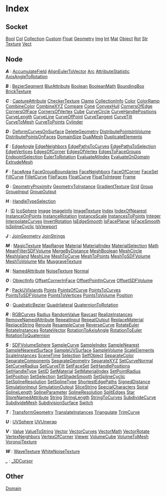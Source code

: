 # Index

## Socket

[Bool](/docs/classes/Bool.md) [Col](/docs/classes/Col.md) [Collection](/docs/classes/Collection.md) [Custom](/docs/classes/Custom.md) [Float](/docs/classes/Float.md) [Geometry](/docs/classes/Geometry.md) [Img](/docs/classes/Img.md) [Int](/docs/classes/Int.md) [Mat](/docs/classes/Mat.md) [Object](/docs/classes/Object.md) [Rot](/docs/classes/Rot.md) [Str](/docs/classes/Str.md) [Texture](/docs/classes/Texture.md) [Vect](/docs/classes/Vect.md)
## Node

***A*** : [AccumulateField](/docs/classes/AccumulateField.md) [AlignEulerToVector](/docs/classes/AlignEulerToVector.md) [Arc](/docs/classes/Arc.md) [AttributeStatistic](/docs/classes/AttributeStatistic.md) [AxisAngleToRotation](/docs/classes/AxisAngleToRotation.md)

***B*** : [BezierSegment](/docs/classes/BezierSegment.md) [BlurAttribute](/docs/classes/BlurAttribute.md) [Boolean](/docs/classes/Boolean.md) [BooleanMath](/docs/classes/BooleanMath.md) [BoundingBox](/docs/classes/BoundingBox.md) [BrickTexture](/docs/classes/BrickTexture.md)

***C*** : [CaptureAttribute](/docs/classes/CaptureAttribute.md) [CheckerTexture](/docs/classes/CheckerTexture.md) [Clamp](/docs/classes/Clamp.md) [CollectionInfo](/docs/classes/CollectionInfo.md) [Color](/docs/classes/Color.md) [ColorRamp](/docs/classes/ColorRamp.md) [CombineColor](/docs/classes/CombineColor.md) [CombineXYZ](/docs/classes/CombineXYZ.md) [Compare](/docs/classes/Compare.md) [Cone](/docs/classes/Cone.md) [ConvexHull](/docs/classes/ConvexHull.md) [CornersOfEdge](/docs/classes/CornersOfEdge.md) [CornersOfFace](/docs/classes/CornersOfFace.md) [CornersOfVertex](/docs/classes/CornersOfVertex.md) [Cube](/docs/classes/Cube.md) [CurveCircle](/docs/classes/CurveCircle.md) [CurveHandlePositions](/docs/classes/CurveHandlePositions.md) [CurveLength](/docs/classes/CurveLength.md) [CurveLine](/docs/classes/CurveLine.md) [CurveOfPoint](/docs/classes/CurveOfPoint.md) [CurveTangent](/docs/classes/CurveTangent.md) [CurveTilt](/docs/classes/CurveTilt.md) [CurveToMesh](/docs/classes/CurveToMesh.md) [CurveToPoints](/docs/classes/CurveToPoints.md) [Cylinder](/docs/classes/Cylinder.md)

***D*** : [DeformCurvesOnSurface](/docs/classes/DeformCurvesOnSurface.md) [DeleteGeometry](/docs/classes/DeleteGeometry.md) [DistributePointsInVolume](/docs/classes/DistributePointsInVolume.md) [DistributePointsOnFaces](/docs/classes/DistributePointsOnFaces.md) [DomainSize](/docs/classes/DomainSize.md) [DualMesh](/docs/classes/DualMesh.md) [DuplicateElements](/docs/classes/DuplicateElements.md)

***E*** : [EdgeAngle](/docs/classes/EdgeAngle.md) [EdgeNeighbors](/docs/classes/EdgeNeighbors.md) [EdgePathsToCurves](/docs/classes/EdgePathsToCurves.md) [EdgePathsToSelection](/docs/classes/EdgePathsToSelection.md) [EdgeVertices](/docs/classes/EdgeVertices.md) [EdgesOfCorner](/docs/classes/EdgesOfCorner.md) [EdgesOfVertex](/docs/classes/EdgesOfVertex.md) [EdgesToFaceGroups](/docs/classes/EdgesToFaceGroups.md) [EndpointSelection](/docs/classes/EndpointSelection.md) [EulerToRotation](/docs/classes/EulerToRotation.md) [EvaluateAtIndex](/docs/classes/EvaluateAtIndex.md) [EvaluateOnDomain](/docs/classes/EvaluateOnDomain.md) [ExtrudeMesh](/docs/classes/ExtrudeMesh.md)

***F*** : [FaceArea](/docs/classes/FaceArea.md) [FaceGroupBoundaries](/docs/classes/FaceGroupBoundaries.md) [FaceNeighbors](/docs/classes/FaceNeighbors.md) [FaceOfCorner](/docs/classes/FaceOfCorner.md) [FaceSet](/docs/classes/FaceSet.md) [FillCurve](/docs/classes/FillCurve.md) [FilletCurve](/docs/classes/FilletCurve.md) [FlipFaces](/docs/classes/FlipFaces.md) [FloatCurve](/docs/classes/FloatCurve.md) [FloatToInteger](/docs/classes/FloatToInteger.md) [Frame](/docs/classes/Frame.md)

***G*** : [GeometryProximity](/docs/classes/GeometryProximity.md) [GeometryToInstance](/docs/classes/GeometryToInstance.md) [GradientTexture](/docs/classes/GradientTexture.md) [Grid](/docs/classes/Grid.md) [Group](/docs/classes/Group.md) [GroupInput](/docs/classes/GroupInput.md) [GroupOutput](/docs/classes/GroupOutput.md)

***H*** : [HandleTypeSelection](/docs/classes/HandleTypeSelection.md)

***I*** : [ID](/docs/classes/ID.md) [IcoSphere](/docs/classes/IcoSphere.md) [Image](/docs/classes/Image.md) [ImageInfo](/docs/classes/ImageInfo.md) [ImageTexture](/docs/classes/ImageTexture.md) [Index](/docs/classes/Index.md) [IndexOfNearest](/docs/classes/IndexOfNearest.md) [InstanceOnPoints](/docs/classes/InstanceOnPoints.md) [InstanceRotation](/docs/classes/InstanceRotation.md) [InstanceScale](/docs/classes/InstanceScale.md) [InstancesToPoints](/docs/classes/InstancesToPoints.md) [Integer](/docs/classes/Integer.md) [InterpolateCurves](/docs/classes/InterpolateCurves.md) [InvertRotation](/docs/classes/InvertRotation.md) [IsEdgeSmooth](/docs/classes/IsEdgeSmooth.md) [IsFacePlanar](/docs/classes/IsFacePlanar.md) [IsFaceSmooth](/docs/classes/IsFaceSmooth.md) [IsSplineCyclic](/docs/classes/IsSplineCyclic.md) [IsViewport](/docs/classes/IsViewport.md)

***J*** : [JoinGeometry](/docs/classes/JoinGeometry.md) [JoinStrings](/docs/classes/JoinStrings.md)

***M*** : [MagicTexture](/docs/classes/MagicTexture.md) [MapRange](/docs/classes/MapRange.md) [Material](/docs/classes/Material.md) [MaterialIndex](/docs/classes/MaterialIndex.md) [MaterialSelection](/docs/classes/MaterialSelection.md) [Math](/docs/classes/Math.md) [MeanFilterSDFVolume](/docs/classes/MeanFilterSDFVolume.md) [MergeByDistance](/docs/classes/MergeByDistance.md) [MeshBoolean](/docs/classes/MeshBoolean.md) [MeshCircle](/docs/classes/MeshCircle.md) [MeshIsland](/docs/classes/MeshIsland.md) [MeshLine](/docs/classes/MeshLine.md) [MeshToCurve](/docs/classes/MeshToCurve.md) [MeshToPoints](/docs/classes/MeshToPoints.md) [MeshToSDFVolume](/docs/classes/MeshToSDFVolume.md) [MeshToVolume](/docs/classes/MeshToVolume.md) [Mix](/docs/classes/Mix.md) [MusgraveTexture](/docs/classes/MusgraveTexture.md)

***N*** : [NamedAttribute](/docs/classes/NamedAttribute.md) [NoiseTexture](/docs/classes/NoiseTexture.md) [Normal](/docs/classes/Normal.md)

***O*** : [ObjectInfo](/docs/classes/ObjectInfo.md) [OffsetCornerInFace](/docs/classes/OffsetCornerInFace.md) [OffsetPointInCurve](/docs/classes/OffsetPointInCurve.md) [OffsetSDFVolume](/docs/classes/OffsetSDFVolume.md)

***P*** : [PackUVIslands](/docs/classes/PackUVIslands.md) [Points](/docs/classes/Points.md) [PointsOfCurve](/docs/classes/PointsOfCurve.md) [PointsToCurves](/docs/classes/PointsToCurves.md) [PointsToSDFVolume](/docs/classes/PointsToSDFVolume.md) [PointsToVertices](/docs/classes/PointsToVertices.md) [PointsToVolume](/docs/classes/PointsToVolume.md) [Position](/docs/classes/Position.md)

***Q*** : [QuadraticBezier](/docs/classes/QuadraticBezier.md) [Quadrilateral](/docs/classes/Quadrilateral.md) [QuaternionToRotation](/docs/classes/QuaternionToRotation.md)

***R*** : [RGBCurves](/docs/classes/RGBCurves.md) [Radius](/docs/classes/Radius.md) [RandomValue](/docs/classes/RandomValue.md) [Raycast](/docs/classes/Raycast.md) [RealizeInstances](/docs/classes/RealizeInstances.md) [RemoveNamedAttribute](/docs/classes/RemoveNamedAttribute.md) [RepeatInput](/docs/classes/RepeatInput.md) [RepeatOutput](/docs/classes/RepeatOutput.md) [ReplaceMaterial](/docs/classes/ReplaceMaterial.md) [ReplaceString](/docs/classes/ReplaceString.md) [Reroute](/docs/classes/Reroute.md) [ResampleCurve](/docs/classes/ResampleCurve.md) [ReverseCurve](/docs/classes/ReverseCurve.md) [RotateEuler](/docs/classes/RotateEuler.md) [RotateInstances](/docs/classes/RotateInstances.md) [RotateVector](/docs/classes/RotateVector.md) [RotationToAxisAngle](/docs/classes/RotationToAxisAngle.md) [RotationToEuler](/docs/classes/RotationToEuler.md) [RotationToQuaternion](/docs/classes/RotationToQuaternion.md)

***S*** : [SDFVolumeSphere](/docs/classes/SDFVolumeSphere.md) [SampleCurve](/docs/classes/SampleCurve.md) [SampleIndex](/docs/classes/SampleIndex.md) [SampleNearest](/docs/classes/SampleNearest.md) [SampleNearestSurface](/docs/classes/SampleNearestSurface.md) [SampleUVSurface](/docs/classes/SampleUVSurface.md) [SampleVolume](/docs/classes/SampleVolume.md) [ScaleElements](/docs/classes/ScaleElements.md) [ScaleInstances](/docs/classes/ScaleInstances.md) [SceneTime](/docs/classes/SceneTime.md) [Selection](/docs/classes/Selection.md) [SelfObject](/docs/classes/SelfObject.md) [SeparateColor](/docs/classes/SeparateColor.md) [SeparateComponents](/docs/classes/SeparateComponents.md) [SeparateGeometry](/docs/classes/SeparateGeometry.md) [SeparateXYZ](/docs/classes/SeparateXYZ.md) [SetCurveNormal](/docs/classes/SetCurveNormal.md) [SetCurveRadius](/docs/classes/SetCurveRadius.md) [SetCurveTilt](/docs/classes/SetCurveTilt.md) [SetFaceSet](/docs/classes/SetFaceSet.md) [SetHandlePositions](/docs/classes/SetHandlePositions.md) [SetHandleType](/docs/classes/SetHandleType.md) [SetID](/docs/classes/SetID.md) [SetMaterial](/docs/classes/SetMaterial.md) [SetMaterialIndex](/docs/classes/SetMaterialIndex.md) [SetPointRadius](/docs/classes/SetPointRadius.md) [SetPosition](/docs/classes/SetPosition.md) [SetSelection](/docs/classes/SetSelection.md) [SetShadeSmooth](/docs/classes/SetShadeSmooth.md) [SetSplineCyclic](/docs/classes/SetSplineCyclic.md) [SetSplineResolution](/docs/classes/SetSplineResolution.md) [SetSplineType](/docs/classes/SetSplineType.md) [ShortestEdgePaths](/docs/classes/ShortestEdgePaths.md) [SignedDistance](/docs/classes/SignedDistance.md) [SimulationInput](/docs/classes/SimulationInput.md) [SimulationOutput](/docs/classes/SimulationOutput.md) [SliceString](/docs/classes/SliceString.md) [SpecialCharacters](/docs/classes/SpecialCharacters.md) [Spiral](/docs/classes/Spiral.md) [SplineLength](/docs/classes/SplineLength.md) [SplineParameter](/docs/classes/SplineParameter.md) [SplineResolution](/docs/classes/SplineResolution.md) [SplitEdges](/docs/classes/SplitEdges.md) [Star](/docs/classes/Star.md) [StoreNamedAttribute](/docs/classes/StoreNamedAttribute.md) [String](/docs/classes/String.md) [StringLength](/docs/classes/StringLength.md) [StringToCurves](/docs/classes/StringToCurves.md) [SubdivideCurve](/docs/classes/SubdivideCurve.md) [SubdivideMesh](/docs/classes/SubdivideMesh.md) [SubdivisionSurface](/docs/classes/SubdivisionSurface.md) [Switch](/docs/classes/Switch.md)

***T*** : [TransformGeometry](/docs/classes/TransformGeometry.md) [TranslateInstances](/docs/classes/TranslateInstances.md) [Triangulate](/docs/classes/Triangulate.md) [TrimCurve](/docs/classes/TrimCurve.md)

***U*** : [UVSphere](/docs/classes/UVSphere.md) [UVUnwrap](/docs/classes/UVUnwrap.md)

***V*** : [Value](/docs/classes/Value.md) [ValueToString](/docs/classes/ValueToString.md) [Vector](/docs/classes/Vector.md) [VectorCurves](/docs/classes/VectorCurves.md) [VectorMath](/docs/classes/VectorMath.md) [VectorRotate](/docs/classes/VectorRotate.md) [VertexNeighbors](/docs/classes/VertexNeighbors.md) [VertexOfCorner](/docs/classes/VertexOfCorner.md) [Viewer](/docs/classes/Viewer.md) [VolumeCube](/docs/classes/VolumeCube.md) [VolumeToMesh](/docs/classes/VolumeToMesh.md) [VoronoiTexture](/docs/classes/VoronoiTexture.md)

***W*** : [WaveTexture](/docs/classes/WaveTexture.md) [WhiteNoiseTexture](/docs/classes/WhiteNoiseTexture.md)

***_*** : [_3DCursor](/docs/classes/_3DCursor.md)

## Other

[Domain](/docs/classes/Domain.md)